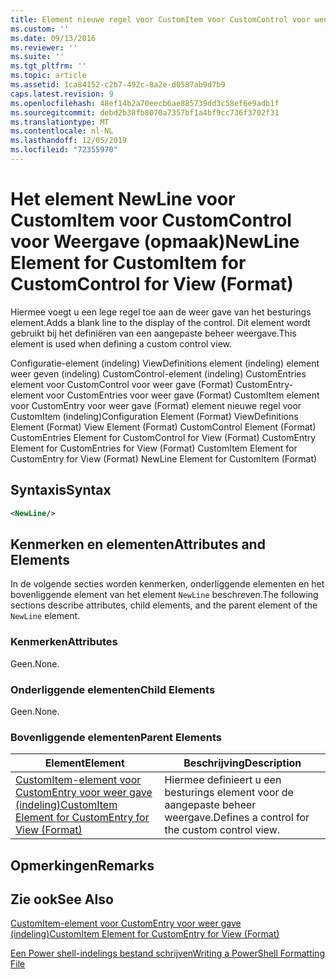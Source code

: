 ```yaml
---
title: Element nieuwe regel voor CustomItem voor CustomControl voor weer gave (indeling) | Microsoft Docs
ms.custom: ''
ms.date: 09/13/2016
ms.reviewer: ''
ms.suite: ''
ms.tgt_pltfrm: ''
ms.topic: article
ms.assetid: 1ca84152-c2b7-492c-8a2e-d0587ab9d7b9
caps.latest.revision: 9
ms.openlocfilehash: 48ef14b2a70eecb6ae885739dd3c58ef6e9adb1f
ms.sourcegitcommit: debd2b38fb8070a7357bf1a4bf9cc736f3702f31
ms.translationtype: MT
ms.contentlocale: nl-NL
ms.lasthandoff: 12/05/2019
ms.locfileid: "72355970"
---
```

# <a name="newline-element-for-customitem-for-customcontrol-for-view-format"></a><span data-ttu-id="6f8b2-102">Het element NewLine voor CustomItem voor CustomControl voor Weergave (opmaak)</span><span class="sxs-lookup"><span data-stu-id="6f8b2-102">NewLine Element for CustomItem for CustomControl for View (Format)</span></span>

<span data-ttu-id="6f8b2-103">Hiermee voegt u een lege regel toe aan de weer gave van het besturings element.</span><span class="sxs-lookup"><span data-stu-id="6f8b2-103">Adds a blank line to the display of the control.</span></span> <span data-ttu-id="6f8b2-104">Dit element wordt gebruikt bij het definiëren van een aangepaste beheer weergave.</span><span class="sxs-lookup"><span data-stu-id="6f8b2-104">This element is used when defining a custom control view.</span></span>

<span data-ttu-id="6f8b2-105">Configuratie-element (indeling) ViewDefinitions element (indeling) element weer geven (indeling) CustomControl-element (indeling) CustomEntries element voor CustomControl voor weer gave (Format) CustomEntry-element voor CustomEntries voor weer gave (Format) CustomItem element voor CustomEntry voor weer gave (Format) element nieuwe regel voor CustomItem (indeling)</span><span class="sxs-lookup"><span data-stu-id="6f8b2-105">Configuration Element (Format) ViewDefinitions Element (Format) View Element (Format) CustomControl Element (Format) CustomEntries Element for CustomControl for View (Format) CustomEntry Element for CustomEntries for View (Format) CustomItem Element for CustomEntry for View (Format) NewLine Element for CustomItem (Format)</span></span>

## <a name="syntax"></a><span data-ttu-id="6f8b2-106">Syntaxis</span><span class="sxs-lookup"><span data-stu-id="6f8b2-106">Syntax</span></span>

```xml
<NewLine/>
```

## <a name="attributes-and-elements"></a><span data-ttu-id="6f8b2-107">Kenmerken en elementen</span><span class="sxs-lookup"><span data-stu-id="6f8b2-107">Attributes and Elements</span></span>

<span data-ttu-id="6f8b2-108">In de volgende secties worden kenmerken, onderliggende elementen en het bovenliggende element van het element `NewLine` beschreven.</span><span class="sxs-lookup"><span data-stu-id="6f8b2-108">The following sections describe attributes, child elements, and the parent element of the `NewLine` element.</span></span>

### <a name="attributes"></a><span data-ttu-id="6f8b2-109">Kenmerken</span><span class="sxs-lookup"><span data-stu-id="6f8b2-109">Attributes</span></span>

<span data-ttu-id="6f8b2-110">Geen.</span><span class="sxs-lookup"><span data-stu-id="6f8b2-110">None.</span></span>

### <a name="child-elements"></a><span data-ttu-id="6f8b2-111">Onderliggende elementen</span><span class="sxs-lookup"><span data-stu-id="6f8b2-111">Child Elements</span></span>

<span data-ttu-id="6f8b2-112">Geen.</span><span class="sxs-lookup"><span data-stu-id="6f8b2-112">None.</span></span>

### <a name="parent-elements"></a><span data-ttu-id="6f8b2-113">Bovenliggende elementen</span><span class="sxs-lookup"><span data-stu-id="6f8b2-113">Parent Elements</span></span>

|<span data-ttu-id="6f8b2-114">Element</span><span class="sxs-lookup"><span data-stu-id="6f8b2-114">Element</span></span>|<span data-ttu-id="6f8b2-115">Beschrijving</span><span class="sxs-lookup"><span data-stu-id="6f8b2-115">Description</span></span>|
|-------------|-----------------|
|[<span data-ttu-id="6f8b2-116">CustomItem-element voor CustomEntry voor weer gave (indeling)</span><span class="sxs-lookup"><span data-stu-id="6f8b2-116">CustomItem Element for CustomEntry for View (Format)</span></span>](./customitem-element-for-customentry-for-customcontrol-for-view-format.md)|<span data-ttu-id="6f8b2-117">Hiermee definieert u een besturings element voor de aangepaste beheer weergave.</span><span class="sxs-lookup"><span data-stu-id="6f8b2-117">Defines a control for the custom control view.</span></span>|

## <a name="remarks"></a><span data-ttu-id="6f8b2-118">Opmerkingen</span><span class="sxs-lookup"><span data-stu-id="6f8b2-118">Remarks</span></span>

## <a name="see-also"></a><span data-ttu-id="6f8b2-119">Zie ook</span><span class="sxs-lookup"><span data-stu-id="6f8b2-119">See Also</span></span>

[<span data-ttu-id="6f8b2-120">CustomItem-element voor CustomEntry voor weer gave (indeling)</span><span class="sxs-lookup"><span data-stu-id="6f8b2-120">CustomItem Element for CustomEntry for View (Format)</span></span>](./customitem-element-for-customentry-for-customcontrol-for-view-format.md)

[<span data-ttu-id="6f8b2-121">Een Power shell-indelings bestand schrijven</span><span class="sxs-lookup"><span data-stu-id="6f8b2-121">Writing a PowerShell Formatting File</span></span>](./writing-a-powershell-formatting-file.md)
